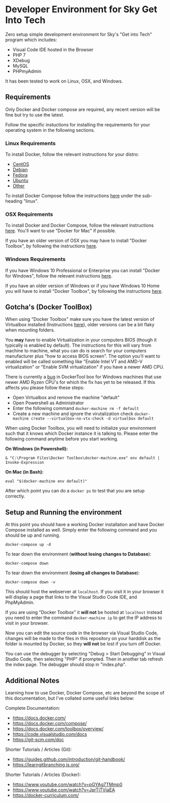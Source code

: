 # Developer Environment for Sky Get Into Tech

Zero setup simple development environment for Sky's "Get into Tech" program which includes:

- Visual Code IDE hosted in the Browser
- PHP 7
- XDebug
- MySQL
- PHPmyAdmin

It has been tested to work on Linux, OSX, and Windows.

## Requirements

Only Docker and Docker compose are required, any recent version will be fine but try to use the latest. 

Follow the specific instuctions for installing the requirements for your operating system in the following sections. 

### Linux Requirements

To install Docker, follow the relevant instructions for your distro:

- [CentOS](https://docs.docker.com/install/linux/docker-ce/centos/)
- [Debian](https://docs.docker.com/install/linux/docker-ce/debian/)
- [Fedora](https://docs.docker.com/install/linux/docker-ce/fedora/)
- [Ubuntu](https://docs.docker.com/install/linux/docker-ce/ubuntu/)
- [Other](https://docs.docker.com/install/linux/docker-ce/binaries/)

To install Docker Compose follow the instructions [here](https://docs.docker.com/compose/install/) under the sub-heading "linux".

### OSX Requirements

To install Docker and Docker Compose, follow the relevant instructions [here](https://docs.docker.com/docker-for-mac/install/). You'll want to use "Docker for Mac" if possible. 

If you have an older version of OSX you may have to install "Docker Toolbox", by following the instructions [here](https://docs.docker.com/toolbox/toolbox_install_mac/).

### Windows Requirements

If you have Windows 10 Professional or Enterprise you can install "Docker for Windows", follow the relevant instructions [here](https://docs.docker.com/docker-for-windows/install/). 

If you have an older version of Windows or if you have Windows 10 Home you will have to install "Docker Toolbox", by following the instructions [here](https://docs.docker.com/toolbox/toolbox_install_windows/).

## Gotcha's (Docker ToolBox)

When using "Docker Toolbox" make sure you have the latest version of Virtualbox installed (Instructions [here](https://www.virtualbox.org/wiki/Downloads)), older versions can be a bit flaky when mounting folders.

You **may** have to enable Virtualization in your computers BIOS (though it typically is enabled by default). The instructions for this will vary from machine to machine, what you can do is search for your computers manufacturer plus "how to access BIOS screen". The option you'll want to enabled will be called something like "Enable Intel VT and AMD-V virtualization" or "Enable SVM virtualization" if you have a newer AMD CPU.

There is currently a [bug](https://github.com/docker/machine/issues/4709) in DockerTool box for Windows machines that use newer AMD Ryzen CPU's for which the fix has yet to be released. If this affects you please follow these steps:

- Open Virtualbox and remove the machine "default"
- Open Powershell as Administrator
- Enter the following command `docker-machine rm -f default`
- Create a new machine and ignore the virutalization check `docker-machine create --virtualbox-no-vtx-check -d virtualbox default`

When using Docker Toolbox, you will need to initialize your environment such that it knows which Docker instance it is talking to. Please enter the following command anytime before you start working.

**On Windows (in Powershell):**
```
& "C:\Program Files\Docker Toolbox\docker-machine.exe" env default | Invoke-Expression
```

**On Mac (in Bash):**
```
eval "$(docker-machine env default)"
```

After which point you can do a `docker ps` to test that you are setup correctly.

## Setup and Running the environment

At this point you should have a working Docker installation and have Docker Compose installed as well. Simply enter the following command and you should be up and running.

```
docker-compose up -d
```

To tear down the environment (**without losing changes to Database**):

```
docker-compose down
```

To tear down the environment (**losing all changes to Database**):

```
docker-compose down -v
```

This should host the webserver at `localhost`. If you visit it in your browser it will display a page that links to the Visual Studio Code IDE, and PhpMyAdmin.

If you are using "Docker Toolbox" it **will not** be hosted at `localhost` instead you need to enter the command `docker-machine ip` to get the IP address to visit in your browser.

Now you can edit the source code in the browser via Visual Studio Code, changes will be made to the files in this repository on your harddisk as the folder is mounted by Docker, so they **will not** be lost if you turn off Docker.

You can use the debugger by selecting "Debug > Start Debugging" in Visual Studio Code, then selecting "PHP" if prompted. Then in another tab refresh the index page. The debugger should stop in "index.php".

## Additional Notes

Learning how to use Docker, Docker Compose, etc are beyond the scope of this documentation, but I've collated some useful links below:

Complete Documentation:

- https://docs.docker.com/
- https://docs.docker.com/compose/
- https://docs.docker.com/toolbox/overview/
- https://code.visualstudio.com/docs
- https://git-scm.com/doc

Shorter Tutorials / Articles (Git):

- https://guides.github.com/introduction/git-handbook/
- https://learngitbranching.js.org/

Shorter Tutorials / Articles (Docker):

- https://www.youtube.com/watch?v=pGYAg7TMmp0
- https://www.youtube.com/watch?v=JprTjTViaEA
- https://docker-curriculum.com/
